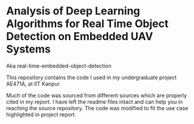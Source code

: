 # Analysis of Deep Learning Algorithms for Real Time Object Detection on Embedded UAV Systems
Aka real-time-embedded-object-detection 

This repository contains the code I used in my undergraduate project AE471A, at IIT Kanpur.

Much of the code was sourced from different sources which are properly cited in my report. I have left the readme files intact and can help you in reaching the source repository. The code was modified to fit the use case highlighted in project report.
